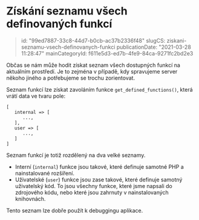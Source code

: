 Získání seznamu všech definovaných funkcí
================================

> id: "99ed7887-33c8-44d7-b0cb-ac37b2336f48"
> slugCS: ziskani-seznamu-vsech-definovanych-funkci
> publicationDate: "2021-03-28 11:28:47"
> mainCategoryId: f611e5d3-ed7b-4fe9-84ca-9271fc2bd2e3

Občas se nám může hodit získat seznam všech dostupných funkcí na aktuálním prostředí. Je to zejména v případě, kdy spravujeme server někoho jiného a potřebujeme se trochu zorientovat.

Seznam funkcí lze získat zavoláním funkce `get_defined_functions()`, která vrátí data ve tvaru pole:

```
[
   internal => [
      ...,
   ],
   user => [
      ...,
   ]
]
```

Seznam funkcí je totiž rozdělený na dva velké seznamy.

- Interní (`internal`) funkce jsou takové, které definuje samotné PHP a nainstalované rozšíření.
- Uživatelské (`user`) funkce jsou zase takové, které definuje samotný uživatelský kód. To jsou všechny funkce, které jsme napsali do zdrojového kódu, nebo které jsou zahrnuty v nainstalovaných knihovnách.

Tento seznam lze dobře použít k debuggingu aplikace.
